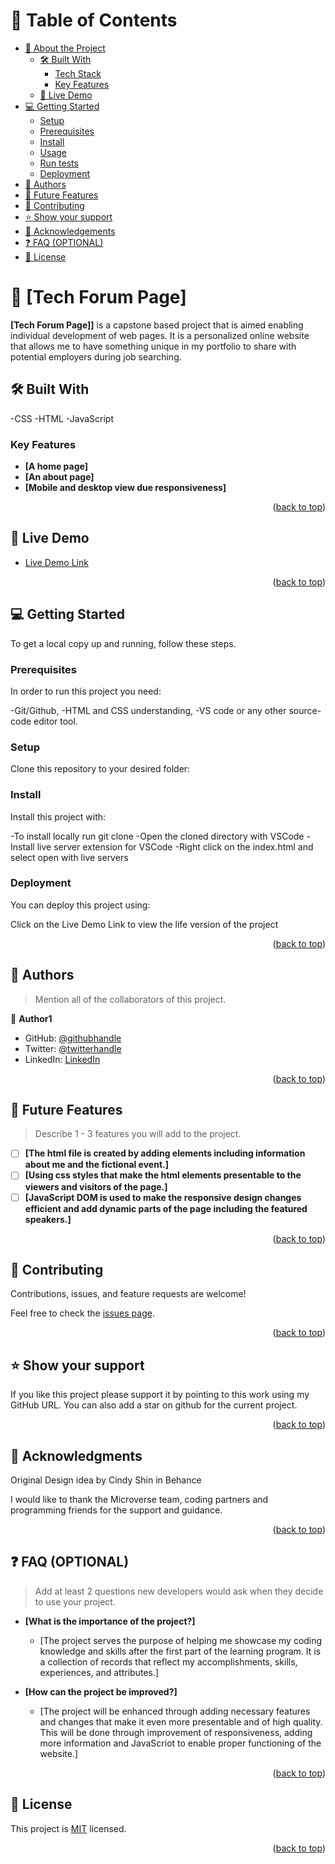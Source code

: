 # 📗 Table of Contents

- [📖 About the Project](#about-project)
  - [🛠 Built With](#built-with)
    - [Tech Stack](#tech-stack)
    - [Key Features](#key-features)
  - [🚀 Live Demo](#live-demo)
- [💻 Getting Started](#getting-started)
  - [Setup](#setup)
  - [Prerequisites](#prerequisites)
  - [Install](#install)
  - [Usage](#usage)
  - [Run tests](#run-tests)
  - [Deployment](#triangular_flag_on_post-deployment)
- [👥 Authors](#authors)
- [🔭 Future Features](#future-features)
- [🤝 Contributing](#contributing)
- [⭐️ Show your support](#support)
- [🙏 Acknowledgements](#acknowledgements)
- [❓ FAQ (OPTIONAL)](#faq)
- [📝 License](#license)

# 📖 [Tech Forum Page] <a name="about-project"></a>

**[Tech Forum Page]]** is a capstone based project that is aimed enabling individual development of web pages. It is a personalized online website that allows me to have something unique in my portfolio to share with potential employers during job searching.

## 🛠 Built With 
<a name="built-with">-CSS</a>
<a name="built-with">-HTML</a>
<a name="built-with">-JavaScript</a>

### Key Features <a name="key-features"></a>

- **[A home page]**
- **[An about page]**
- **[Mobile and desktop view due responsiveness]**

<p align="right">(<a href="#readme-top">back to top</a>)</p>

## 🚀 Live Demo <a name="live-demo"></a>

- [Live Demo Link](https://yourdeployedapplicationlink.com)

<p align="right">(<a href="#readme-top">back to top</a>)</p>

## 💻 Getting Started <a name="getting-started"></a>

To get a local copy up and running, follow these steps.

### Prerequisites

In order to run this project you need:

-Git/Github,
-HTML and CSS understanding,
-VS code or any other source-code editor tool.


### Setup

Clone this repository to your desired folder:

### Install

Install this project with:

-To install locally run git clone
-Open the cloned directory with VSCode
-Install live server extension for VSCode
-Right click on the index.html and select open with live servers

### Deployment

You can deploy this project using:

<a name="getting-started">Click on the Live Demo Link to view the life version of the project</a>

<p align="right">(<a href="#readme-top">back to top</a>)</p>


## 👥 Authors <a name="authors"></a>

> Mention all of the collaborators of this project.

👤 **Author1**

- GitHub: [@githubhandle](https://github.com/chepkok3)
- Twitter: [@twitterhandle](https://twitter.com/home)
- LinkedIn: [LinkedIn](https://www.linkedin.com/in/kibor-stanley-350b8a123/)

<p align="right">(<a href="#readme-top">back to top</a>)</p>


## 🔭 Future Features <a name="future-features"></a>

> Describe 1 - 3 features you will add to the project.

- [ ] **[The html file is created by adding elements including information about me and the fictional event.]**
- [ ] **[Using css styles that make the html elements presentable to the viewers and visitors of the page.]**
- [ ] **[JavaScript DOM is used to make the responsive design changes efficient and add dynamic parts of the page including the featured speakers.]**

<p align="right">(<a href="#readme-top">back to top</a>)</p>

## 🤝 Contributing <a name="contributing"></a>

Contributions, issues, and feature requests are welcome!

Feel free to check the [issues page](../../issues/).

<p align="right">(<a href="#readme-top">back to top</a>)</p>

## ⭐️ Show your support <a name="support"></a>

If you like this project please support it by pointing to this work using my GitHub URL. You can also add a star on github for the current project.

<p align="right">(<a href="#readme-top">back to top</a>)</p>

## 🙏 Acknowledgments <a name="acknowledgements"></a>

Original Design idea by Cindy Shin in Behance

I would like to thank the Microverse team, coding partners and programming friends for the support and guidance.

<p align="right">(<a href="#readme-top">back to top</a>)</p>

## ❓ FAQ (OPTIONAL) <a name="faq"></a>

> Add at least 2 questions new developers would ask when they decide to use your project.

- **[What is the importance of the project?]**

  - [The project serves the purpose of helping me showcase my coding knowledge and skills after the first part of the learning program. It is a collection of records that reflect my accomplishments, skills, experiences, and attributes.]

- **[How can the project be improved?]**

  - [The project will be enhanced through adding necessary features and changes that make it even more presentable and of high quality. This will be done through improvement of responsiveness, adding more information and JavaScriot to enable proper functioning of the website.]

<p align="right">(<a href="#readme-top">back to top</a>)</p>


## 📝 License <a name="license"></a>

This project is [MIT](./LICENSE) licensed.



<p align="right">(<a href="#readme-top">back to top</a>)</p>